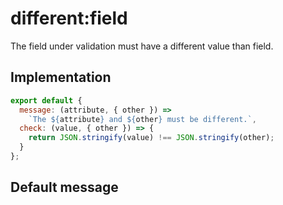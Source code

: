# different:field

The field under validation must have a different value than field.


## Implementation

```js
export default {
  message: (attribute, { other }) =>
    `The ${attribute} and ${other} must be different.`,
  check: (value, { other }) => {
    return JSON.stringify(value) !== JSON.stringify(other);
  }
};

```

## Default message

```

```
